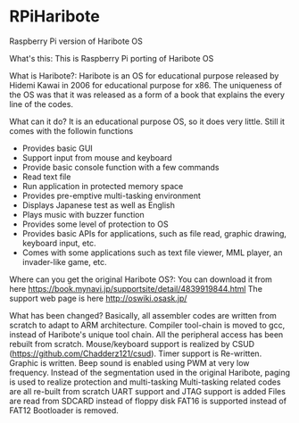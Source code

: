 # RPiHaribote
Raspberry Pi version of Haribote OS

What's this:
  This is Raspberry Pi porting of Haribote OS

What is Haribote?:
  Haribote is an OS for educational purpose released 
by Hidemi Kawai in 2006 for educational purpose for x86. The uniqueness 
of the OS was that it was released as a form of a book that explains the 
every line of the codes.

What can it do?
  It is an educational purpose OS, so it does very little. Still it comes with the followin functions
  - Provides basic GUI
  - Support input from mouse and keyboard
  - Provide basic console function with a few commands
  - Read text file
  - Run application in protected memory space
  - Provides pre-emptive multi-tasking environment
  - Displays Japanese test as well as English
  - Plays music with buzzer function
  - Provides some level of protection to OS
  - Provides basic APIs for applications, such as file read, graphic drawing, keyboard input, etc.
  - Comes with some applications such as text file viewer, MML player, an invader-like game, etc.

Where can you get the original Haribote OS?:
  You can download it from here
  https://book.mynavi.jp/supportsite/detail/4839919844.html
  The support web page is here
  http://oswiki.osask.jp/

What has been changed?
  Basically, all assembler codes are written from scratch to adapt to ARM architecture.
  Compiler tool-chain is moved to gcc, instead of Haribote's unique tool chain.
  All the peripheral access has been rebuilt from scratch. Mouse/keyboard support is 
  realized by CSUD (https://github.com/Chadderz121/csud). Timer support is Re-written. 
  Graphic is written. Beep sound is enabled using PWM at very low frequency.
  Instead of the segmentation used in the original Haribote, paging is used to realize 
  protection and multi-tasking
  Multi-tasking related codes are all re-built from scratch
  UART support and JTAG support is added
  Files are read from SDCARD instead of floppy disk
  FAT16 is supported instead of FAT12
  Bootloader is removed.
